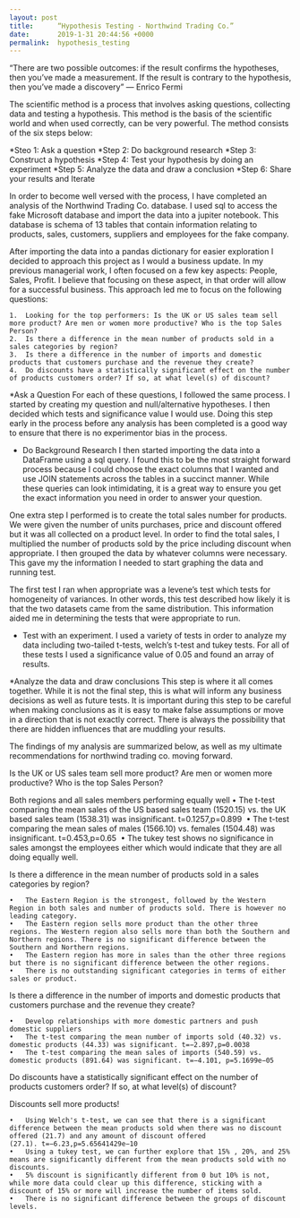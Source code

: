 ```yaml
---
layout: post
title:      “Hypothesis Testing - Northwind Trading Co.”
date:       2019-1-31 20:44:56 +0000
permalink:  hypothesis_testing
---
```


“There are two possible outcomes: if the result confirms the hypotheses, then you’ve made a measurement. If the result is contrary to the hypothesis, then you’ve made a discovery”
— Enrico Fermi


The scientific method is a process that involves asking questions, collecting data and testing a hypothesis. This method is the basis of the scientific world and when used correctly, can be very powerful. The method consists of the six steps below: 

*Steo 1: Ask a question
*Step 2: Do background research
*Step 3: Construct a hypothesis
*Step 4: Test your hypothesis by doing an experiment
*Step 5: Analyze the data and draw a conclusion
*Step 6: Share your results and Iterate

In order to become well versed with the process, I have completed an analysis of the Northwind Trading Co. database. I used sql to access the fake Microsoft database and import the data into a jupiter notebook. This database is schema of 13 tables that contain information relating to products, sales, customers, suppliers and employees for the fake company. 

After importing the data into a pandas dictionary for easier exploration I decided to approach this project as I would a business update. In my previous managerial work, I often focused on a few key aspects: People, Sales, Profit. I believe that focusing on these aspect, in that order will allow for a successful business. This approach led me to focus on the following questions:

	1.	Looking for the top performers: Is the UK or US sales team sell more product? Are men or women more productive? Who is the top Sales Person?
	2.	Is there a difference in the mean number of products sold in a sales categories by region?
	3.	Is there a difference in the number of imports and domestic products that customers purchase and the revenue they create?
	4.	Do discounts have a statistically significant effect on the number of products customers order? If so, at what level(s) of discount?

*Ask a Question
For each of these questions, I followed the same process. I started by creating my question and null/alternative hypotheses. I then decided which tests and significance value I would use. Doing this step early in the process before any analysis has been completed is a good way to ensure that there is no experimentor bias in the process. 

* Do Background Research
I then started  importing the data into a DataFrame using a sql query. I found this to be the most straight forward process because I could choose the exact columns that I wanted and use JOIN statements across the tables in a succinct manner. While these queries can look intimidating, it is a great way to ensure you get the exact information you need in order to answer your question. 

One extra step I performed is to create the total sales number for products. We were given the number of units purchases, price and discount offered but it was all collected on a product level. In order to find the total sales, I multiplied the number of products sold by the price including discount when appropriate. I then grouped the data by whatever columns were necessary. This gave my the information I needed to start graphing the data and running test. 

The first test I ran when appropriate was a levene’s test which tests for homogeneity of variances. In other words, this test described how likely it is that the two datasets came from the same distribution. This information aided me in determining the tests that were appropriate to run. 

* Test with an experiment. 
I used a variety of tests in order to analyze my data including two-tailed t-tests, welch’s t-test and tukey tests. For all of these tests I used a significance value of 0.05 and found an array of results. 

*Analyze the data and draw conclusions
This step is where it all comes together. While it is not the final step, this is what will inform any business decisions as well as future tests. It is important during this step to be careful when making conclusions as it is easy to make false assumptions or move in a direction that is not exactly correct. There is always the possibility that there are hidden influences that are muddling your results. 

The findings of my analysis are summarized below, as well as my ultimate recommendations for northwind trading co. moving forward. 

Is the UK or US sales team sell more product? Are men or women more productive? Who is the top Sales Person?

Both regions and all sales members performing equally well
	•	The t-test comparing the mean sales of the US based sales team (1520.15) vs. the UK based sales team (1538.31) was insignificant. t=0.1257,p=0.899 
	•	The t-test comparing the mean sales of males (1566.10) vs. females (1504.48) was insignificant. t=0.453,p=0.65 
	•	The tukey test shows no significance in sales amongst the employees either which would indicate that they are all doing equally well. 

Is there a difference in the mean number of products sold in a sales categories by region?

	•	The Eastern Region is the strongest, followed by the Western Region in both sales and number of products sold. There is however no leading category. 
	•	The Eastern region sells more product than the other three regions. The Western region also sells more than both the Southern and Northern regions. There is no significant difference between the Southern and Northern regions. 
	•	The Eastern region has more in sales than the other three regions but there is no significant difference between the other regions. 
	•	There is no outstanding significant categories in terms of either sales or product. 
Is there a difference in the number of imports and domestic products that customers purchase and the revenue they create?
	
	•	Develop relationships with more domestic partners and push domestic suppliers 
	•	The t-test comparing the mean number of imports sold (40.32) vs. domestic products (44.33) was significant. t=−2.897,p=0.0038 
	•	The t-test comparing the mean sales of imports (540.59) vs. domestic products (891.64) was significant. t=−4.101, p=5.1699e−05 
Do discounts have a statistically significant effect on the number of products customers order? If so, at what level(s) of discount?

Discounts sell more products!

	•	Using Welch's t-test, we can see that there is a significant difference between the mean products sold when there was no discount offered (21.7) and any amount of discount offered (27.1). t=−6.23,p=5.65641429e−10 
	•	Using a tukey test, we can further explore that 15% , 20%, and 25% means are significantly different from the mean products sold with no discounts. 
	•	5% discount is significantly different from 0 but 10% is not, while more data could clear up this difference, sticking with a discount of 15% or more will increase the number of items sold. 
	•	There is no significant difference between the groups of discount levels. 



